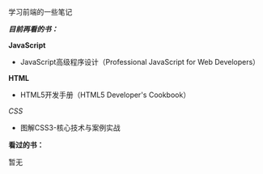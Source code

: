 学习前端的一些笔记

***目前再看的书：***

**JavaScript**
- JavaScript高级程序设计（Professional JavaScript for Web Developers）

**HTML**
- HTML5开发手册（HTML5 Developer's Cookbook）

*CSS*
- 图解CSS3-核心技术与案例实战

**看过的书：**

暂无
